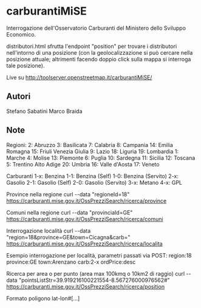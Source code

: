 carburantiMiSE
==============

Interrogazione dell'Osservatorio Carburanti del Ministero dello Sviluppo Economico.

distributori.html sfrutta l'endpoint "position" per trovare i distributori nell'intorno di una posizione (con la geolocalizzazione si può cercare nella posizione attuale; altrimenti facendo doppio click sulla mappa si interroga tale posizione).

Live su http://toolserver.openstreetmap.it/carburantiMiSE/

Autori
------
Stefano Sabatini
Marco Braida

Note
-----

Regioni:
2: Abruzzo
3: Basilicata
7: Calabria
8: Campania
14: Emilia Romagna
15: Friuli Venezia Giulia
9: Lazio
18: Liguria
19: Lombardia
1: Marche
4: Molise
13: Piemonte
6: Puglia
10: Sardegna
11: Sicilia
12: Toscana
5: Trentino Alto Adige
20: Umbria
16: Valle d&#39;Aosta
17: Veneto

Carburanti
1-x: Benzina
1-1: Benzina (Self)
1-0: Benzina (Servito)
2-x: Gasolio
2-1: Gasolio (Self)
2-0: Gasolio (Servito)
3-x: Metano
4-x: GPL

Province nella regione
 curl --data "regioneId=18" https://carburanti.mise.gov.it/OssPrezziSearch/ricerca/province

Comuni nella regione
 curl --data "provinciaId=GE" https://carburanti.mise.gov.it/OssPrezziSearch/ricerca/comuni

Interrogazione località
  curl --data "region=18&province=GE&town=Cicagna&carb=" https://carburanti.mise.gov.it/OssPrezziSearch/ricerca/localita

Esempio interrogazione per località, parametri passati via POST:
region:18
province:GE
town:Arenzano
carb:2-x
ordPrice:desc

Ricerca per area o per punto (area max 100kmq o 10km2 di raggio)
 curl --data "pointsListStr=39.919216100221554-8.567276000976562#" https://carburanti.mise.gov.it/OssPrezziSearch/ricerca/position

Formato poligono lat-lon#[...]